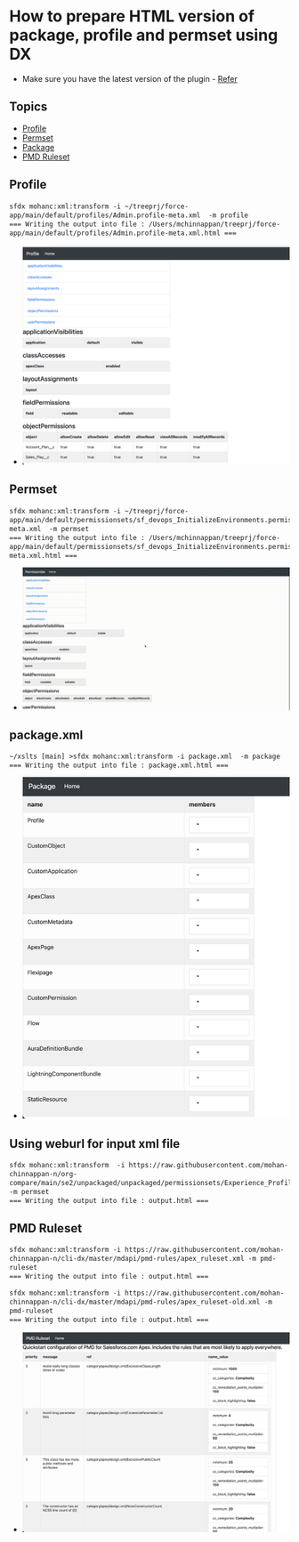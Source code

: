 # How to prepare HTML version of package, profile and permset using DX

- Make sure you have the latest version of the plugin - [Refer](https://mohan-chinnappan-n.github.io/dx/plugins.html#/1)

## Topics
- [Profile](#profile)
- [Permset](#permset)
- [Package](#package)
- [PMD Ruleset](#pmd)




<a name='profile'></a>

## Profile
```
sfdx mohanc:xml:transform -i ~/treeprj/force-app/main/default/profiles/Admin.profile-meta.xml  -m profile 
=== Writing the output into file : /Users/mchinnappan/treeprj/force-app/main/default/profiles/Admin.profile-meta.xml.html ===
```
 - ![Sample](img/sample-1.png)

<a name='permset'></a>
## Permset
```
sfdx mohanc:xml:transform -i ~/treeprj/force-app/main/default/permissionsets/sf_devops_InitializeEnvironments.permissionset-meta.xml  -m permset    
=== Writing the output into file : /Users/mchinnappan/treeprj/force-app/main/default/permissionsets/sf_devops_InitializeEnvironments.permissionset-meta.xml.html ===
```
- ![Permset](img/permset-1.webm.gif)

<a name='package'></a>
## package.xml
```
~/xslts [main] >sfdx mohanc:xml:transform -i package.xml  -m package 
=== Writing the output into file : package.xml.html ===

```
- ![package](img/package1.png)

## Using weburl for input xml file

```
sfdx mohanc:xml:transform  -i https://raw.githubusercontent.com/mohan-chinnappan-n/org-compare/main/se2/unpackaged/unpackaged/permissionsets/Experience_Profile_Manager.permissionset -m permset
=== Writing the output into file : output.html ===
```


<a name='pmd'></a>
## PMD Ruleset 
```
sfdx mohanc:xml:transform -i https://raw.githubusercontent.com/mohan-chinnappan-n/cli-dx/master/mdapi/pmd-rules/apex_ruleset.xml -m pmd-ruleset
=== Writing the output into file : output.html ===
```

```
sfdx mohanc:xml:transform -i https://raw.githubusercontent.com/mohan-chinnappan-n/cli-dx/master/mdapi/pmd-rules/apex_ruleset-old.xml -m pmd-ruleset
=== Writing the output into file : output.html ===

```
- ![pmdRuleset](img/pmd-ruleset-1.png)
